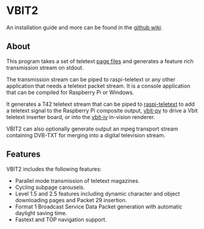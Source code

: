 # VBIT2

An installation guide and more can be found in the [github wiki](https://github.com/peterkvt80/vbit2/wiki).

## About

This program takes a set of teletext [page files](https://github.com/peterkvt80/vbit2/wiki/Page-files) and generates a feature rich transmission stream on stdout.

The transmission stream can be piped to raspi-teletext or any other application that needs a teletext packet stream.
It is a console application that can be compiled for Raspberry Pi or Windows.

It generates a T42 teletext stream that can be piped to [raspi-teletext](https://github.com/ali1234/raspi-teletext) to add a teletext signal to the Raspberry Pi composite output, [vbit-py](https://github.com/peterkvt80/vbit-py) to drive a Vbit teletext inserter board, or into the [vbit-iv](https://github.com/peterkvt80/vbit-iv) in-vision renderer.

VBIT2 can also optionally generate output an mpeg transport stream containing DVB-TXT for merging into a digital television stream.

## Features

VBIT2 includes the following features:
* Parallel mode transmission of teletext magazines.
* Cycling subpage carousels.
* Level 1.5 and 2.5 features including dynamic character and object downloading pages and Packet 29 insertion.
* Format 1 Broadcast Service Data Packet generation with automatic daylight saving time.
* Fastext and TOP navigation support.
